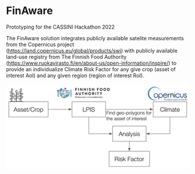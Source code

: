 # FinAware
Prototyping for the CASSINI Hackathon 2022

The FinAware solution integrates publicly available satelite measurements from the Copernicus project (https://land.copernicus.eu/global/products/swi) with publicly available land-use registry from The Finnish Food Authority (https://www.ruokavirasto.fi/en/about-us/open-information/inspire/) to provide an individualize Climate Risk Factor for any give crop (asset of interest AoI) and any given region (region of interest RoI).

![Method diagram](/img/diagram.png)
